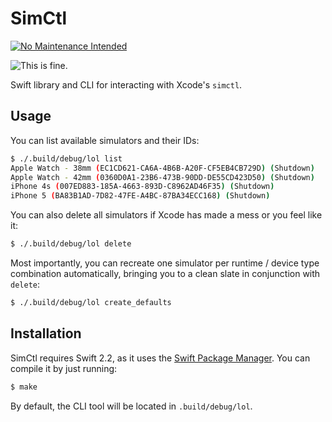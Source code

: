 # SimCtl

[![No Maintenance Intended](http://unmaintained.tech/badge.svg)](http://unmaintained.tech/)

![This is fine.](fine.png)

Swift library and CLI for interacting with Xcode's `simctl`.

## Usage

You can list available simulators and their IDs:

```bash
$ ./.build/debug/lol list
Apple Watch - 38mm (EC1CD621-CA6A-4B6B-A20F-CF5EB4CB729D) (Shutdown)
Apple Watch - 42mm (0360D0A1-23B6-473B-90DD-DE55CD423D50) (Shutdown)
iPhone 4s (007ED883-185A-4663-893D-C8962AD46F35) (Shutdown)
iPhone 5 (BA83B1AD-7D82-47FE-A4BC-87BA34ECC168) (Shutdown)
```

You can also delete all simulators if Xcode has made a mess or you feel like it:

```bash
$ ./.build/debug/lol delete
```

Most importantly, you can recreate one simulator per runtime / device type combination
automatically, bringing you to a clean slate in conjunction with `delete`:

```bash
$ ./.build/debug/lol create_defaults
```

## Installation

SimCtl requires Swift 2.2, as it uses the [Swift Package Manager][1]. You can compile
it by just running:

```bash
$ make
```

By default, the CLI tool will be located in `.build/debug/lol`.

[1]: https://swift.org/package-manager/
